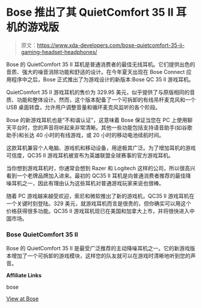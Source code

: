 # Bose 推出了其 QuietComfort 35 II 耳机的游戏版

> 原文：<https://www.xda-developers.com/bose-quietcomfort-35-ii-gaming-headset-headphones/>

Bose 的 QuietComfort 35 II 耳机是普通消费者的最佳无线耳机。它们提供出色的音质、强大的噪音消除功能和舒适的设计。在今年夏天出现在 Bose Connect 应用程序中之后，Bose 正式推出了为游戏设计的新版本:Bose QC 35 II 游戏耳机。

QuietComfort 35 II 游戏耳机的售价为 329.95 美元，似乎提供了与原版相同的音质、功能和整体设计。然而，这个版本配备了一个可拆卸的有线吊杆麦克风和一个 USB 桌面转盘，允许用户调整音量和循环麦克风监听的各个阶段。

Bose 的新游戏耳机也是“不和谐认证”，这意味着 Bose 保证当您在 PC 上使用聊天平台时，您的声音将听起来非常清晰。其他一些功能包括支持语音助手(如谷歌助手)和长达 40 小时的有线游戏，或 20 小时的移动电池续航时间。

这款耳机兼容个人电脑、游戏机和移动设备，用途极其广泛。为了增加耳机的游戏可信度，QC35 II 游戏耳机被宣布为英雄联盟全球赛事的官方游戏耳机。

当你想到游戏耳机时，你通常会想到 Razer 和 Logitech 这样的公司，所以很高兴看到一个老牌品牌加入进来。最初的 QC35 II 耳机是向普通消费者推荐的最佳降噪耳机之一，因此有理由认为这些耳机对普通游戏玩家来说也很棒。

随着 PC 游戏越来越受欢迎，索尼和微软推出了新的游戏机，QC35 II 游戏耳机在一个关键时刻登陆。329 美元，就游戏耳机而言是很贵的，但你确实可以用这个价格获得很多功能。QC35 II 游戏耳机现已在美国和加拿大上市，并将很快进入中国市场。

### Bose QuietComfort 35 II

Bose 的 QuietComfort 35 II 是最受广泛推荐的主动降噪耳机之一。它的新游戏版本增加了一个可拆卸的游戏模块，这样您的队友就可以在游戏时清晰地听到您的声音。

**Affiliate Links**

bose

[View at Bose](https://www.anrdoezrs.net/links/100122946/type/dlg/sid/UUxdaUeUpU29870/https://www.bose.com/en_us/support/products/bose_headphones_support/bose_around_ear_headphones_support/quietcomfort-35-gaming-headset.html)
